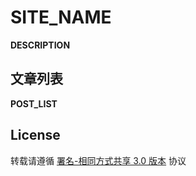 # __SITE_NAME__

__DESCRIPTION__

## 文章列表

__POST_LIST__

## License

转载请遵循 [署名-相同方式共享 3.0 版本](https://creativecommons.org/licenses/by-sa/3.0/deed.zh) 协议